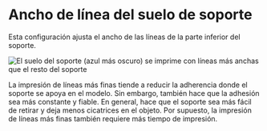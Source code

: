 Ancho de línea del suelo de soporte
====
Esta configuración ajusta el ancho de las líneas de la parte inferior del soporte.

<!--screenshot {
"image_path": "support_bottom_line_width.png",
"models": [
    {
        "script": "gutter_lift.scad",
        "transformation": ["mirrorZ", "scale(0.5)"]
    }
],
"camera_position": [-45, 0, 104],
"camera_lookat": [0, 0, 3],
"settings": {
    "support_enable": true,
    "support_bottom_enable": true,
    "support_bottom_line_width": 0.8
},
"layer": 65,
"colours": 64
}-->
![El suelo del soporte (azul más oscuro) se imprime con líneas más anchas que el resto del soporte](../images/support_bottom_line_width.png)

La impresión de líneas más finas tiende a reducir la adherencia donde el soporte se apoya en el modelo. Sin embargo, también hace que la adhesión sea más constante y fiable. En general, hace que el soporte sea más fácil de retirar y deja menos cicatrices en el objeto. Por supuesto, la impresión de líneas más finas también requiere más tiempo de impresión.